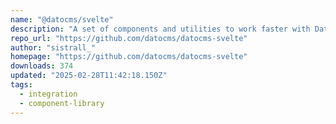 ```yaml
---
name: "@datocms/svelte"
description: "A set of components and utilities to work faster with DatoCMS in Svelte"
repo_url: "https://github.com/datocms/datocms-svelte"
author: "sistrall_"
homepage: "https://github.com/datocms/datocms-svelte"
downloads: 374
updated: "2025-02-28T11:42:18.150Z"
tags: 
  - integration
  - component-library
---
```

